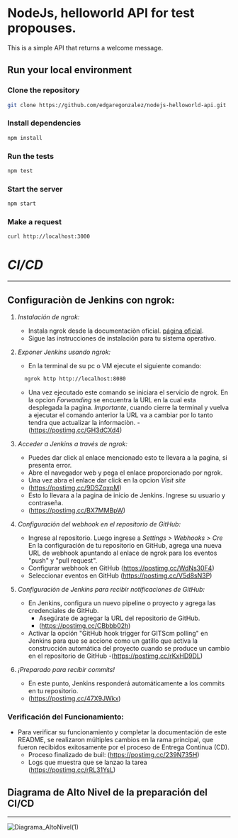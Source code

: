 # NodeJs, helloworld API for test propouses.

This is a simple API that returns a welcome message.

## Run your local environment

### Clone the repository
```bash
git clone https://github.com/edgaregonzalez/nodejs-helloworld-api.git
```

### Install dependencies
```bash
npm install
```

### Run the tests
```bash
npm test
```

### Start the server
```bash
npm start
```

### Make a request
```bash
curl http://localhost:3000
```
# *CI/CD*
---
## Configuraciòn de Jenkins con ngrok:

1. *Instalación de ngrok:*
   - Instala ngrok desde la documentaciòn oficial. [página oficial](https://ngrok.com/download).
   - Sigue las instrucciones de instalación para tu sistema operativo.

2. *Exponer Jenkins usando ngrok:*
   - En la terminal de su pc o VM ejecute el siguiente comando:
   ```bash  
     ngrok http http://localhost:8080
   ```  
   - Una vez ejecutado este comando se iniciara el servicio de ngrok. En la opcion *Forwanding* se encuentra la URL en la cual esta desplegada la pagina. *Importante*, cuando cierre la terminal y vuelva a ejecutar el comando anterior la URL va a cambiar por lo tanto tendra que actualizar la informaciòn.
     -(https://postimg.cc/GH3dCXd4)

3. *Acceder a Jenkins a través de ngrok:*
   - Puedes dar click al enlace mencionado esto te llevara a la pagina, si presenta error.
   - Abre el navegador web y pega el enlace proporcionado por ngrok.
   - Una vez abra el enlace dar click en la opcion *Visit site*
   - (https://postimg.cc/9DSZqxpM)
   - Esto lo llevara a la pagina de inicio de Jenkins. Ingrese su usuario y contraseña.
   - (https://postimg.cc/BX7MMBpW)
     
4. *Configuración del webhook en el repositorio de GitHub:*
   - Ingrese al repositorio. Luego ingrese a *Settings > Webhooks > Cre* En la configuración de tu repositorio en GitHub, agrega una nueva URL de webhook apuntando al enlace de ngrok para los eventos "push" y "pull request".
   - Configurar webhook en GitHub (https://postimg.cc/WdNs30F4) 
   - Seleccionar eventos en GitHub (https://postimg.cc/V5d8sN3P) 

5. *Configuración de Jenkins para recibir notificaciones de GitHub:*
   - En Jenkins, configura un nuevo pipeline o proyecto y agrega las credenciales de GitHub.
     - Asegúrate de agregar la URL del repositorio de GitHub.
     - (https://postimg.cc/CBbbb02h) 
   - Activar la opción "GitHub hook trigger for GITScm polling" en Jenkins para que se accione como un gatillo que activa la construcción automática del proyecto cuando se produce un cambio en el repositorio de GitHub
     -(https://postimg.cc/rKxHD9DL)

6. *¡Preparado para recibir commits!*
   - En este punto, Jenkins responderá automáticamente a los commits en tu repositorio.
   - (https://postimg.cc/47X9JWkx) 

### Verificación del Funcionamiento:

- Para verificar su funcionamiento y completar la documentación de este README, se realizaron múltiples cambios en la rama principal, que fueron recibidos exitosamente por el proceso de Entrega Continua (CD).
  - Proceso finalizado de buil: (https://postimg.cc/239N735H) 
  - Logs que muestra que se lanzao la tarea (https://postimg.cc/rRL31YsL) 

## Diagrama de Alto Nivel de la preparación del CI/CD
---
![Diagrama_AltoNivel(1)](https://github.com/jamintonmoreno/nodejs-helloworld-api/assets/74082502/ad69046b-37fd-4d0e-a87e-073908ac3309)

